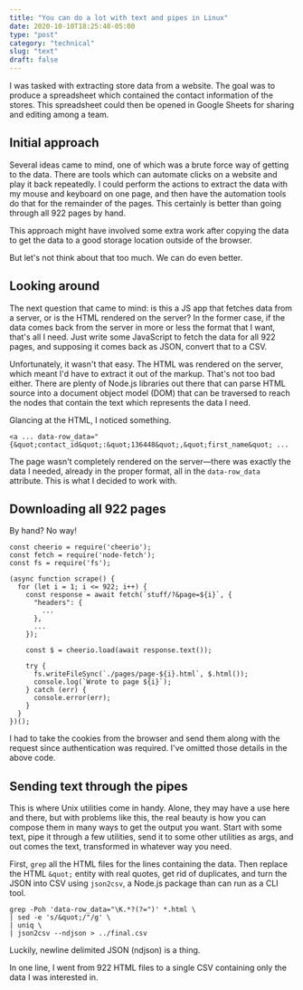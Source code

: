 ```yaml
---
title: "You can do a lot with text and pipes in Linux"
date: 2020-10-10T18:25:48-05:00
type: "post"
category: "technical"
slug: "text"
draft: false
---
```


I was tasked with extracting store data from a website. The goal was to produce
a spreadsheet which contained the contact information of the stores. This
spreadsheet could then be opened in Google Sheets for sharing and editing among
a team.

## Initial approach

Several ideas came to mind, one of which was a brute force way of getting to
the data. There are tools which can automate clicks on a website and
play it back repeatedly. I could perform the actions to extract the data with
my mouse and keyboard on one page, and then have the automation tools do that
for the remainder of the pages. This certainly is better than going through all
922 pages by hand.

This approach might have involved some extra work after copying the data to get
the data to a good storage location outside of the browser.

But let's not think about that too much. We can do even better.

## Looking around

The next question that came to mind: is this a JS app that fetches data from a
server, or is the HTML rendered on the server? In the former case, if the data
comes back from the server in more or less the format that I want, that's all
I need. Just write some JavaScript to fetch the data for all 922 pages, and
supposing it comes back as JSON, convert that to a CSV.

Unfortunately, it wasn't that easy. The HTML was rendered on the server, which
meant I'd have to extract it out of the markup. That's not too bad either.
There are plenty of Node.js libraries out there that can parse HTML source
into a document object model (DOM) that can be traversed to reach the nodes that
contain the text which represents the data I need.

Glancing at the HTML, I noticed something.

```
<a ... data-row_data="{&quot;contact_id&quot;:&quot;136448&quot;,&quot;first_name&quot; ...
```

The page wasn't completely rendered on the server—there was exactly the data I
needed, already in the proper format, all in the `data-row_data` attribute.
This is what I decided to work with.

## Downloading all 922 pages

By hand? No way!

```
const cheerio = require('cheerio');
const fetch = require('node-fetch');
const fs = require('fs');

(async function scrape() {
  for (let i = 1; i <= 922; i++) {
    const response = await fetch(`stuff/?&page=${i}`, {
      "headers": {
        ...
      },
      ...
    });

    const $ = cheerio.load(await response.text());

    try {
      fs.writeFileSync(`./pages/page-${i}.html`, $.html());
      console.log(`Wrote to page ${i}`);
    } catch (err) {
      console.error(err);
    }
  }
})();
```

I had to take the cookies from the browser and send them along with the
request since authentication was required. I've omitted those details in the
above code.

## Sending text through the pipes

This is where Unix utilities come in handy. Alone, they may have a use
here and there, but with problems like this, the real beauty is how you can
compose them in many ways to get the output you want. Start with some text,
pipe it through a few utilities, send it to some other utilities as args, and
out comes the text, transformed in whatever way you need.

First, `grep` all the HTML files for the lines containing the data. Then
replace the HTML `&quot;` entity with real quotes, get rid of duplicates,
and turn the JSON into CSV using `json2csv`, a Node.js package than can run
as a CLI tool.

```
grep -Poh 'data-row_data="\K.*?(?=")' *.html \
| sed -e 's/&quot;/"/g' \
| uniq \
| json2csv --ndjson > ../final.csv
```

Luckily, newline delimited JSON (ndjson) is a thing.

In one line, I went from 922 HTML files to a single CSV containing only the
data I was interested in.
